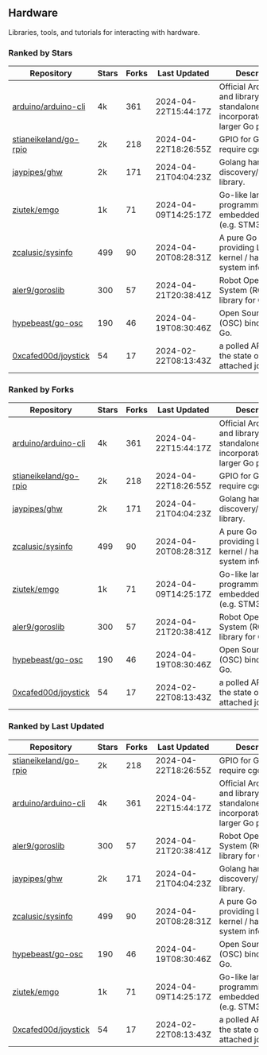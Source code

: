 ## Hardware

Libraries, tools, and tutorials for interacting with hardware.

### Ranked by Stars

| Repository | Stars | Forks | Last Updated | Description | 
|------------|-------|-------|--------------|-------------|
| [arduino/arduino-cli](https://github.com/arduino/arduino-cli) | 4k | 361 | 2024-04-22T15:44:17Z |  Official Arduino CLI and library. Can run standalone, or be incorporated into larger Go projects. |
| [stianeikeland/go-rpio](https://github.com/stianeikeland/go-rpio) | 2k | 218 | 2024-04-22T18:26:55Z |  GPIO for Go, doesn't require cgo. |
| [jaypipes/ghw](https://github.com/jaypipes/ghw) | 2k | 171 | 2024-04-21T04:04:23Z |  Golang hardware discovery/inspection library. |
| [ziutek/emgo](https://github.com/ziutek/emgo) | 1k | 71 | 2024-04-09T14:25:17Z |  Go-like language for programming embedded systems (e.g. STM32 MCU). |
| [zcalusic/sysinfo](https://github.com/zcalusic/sysinfo) | 499 | 90 | 2024-04-20T08:28:31Z |  A pure Go library providing Linux OS / kernel / hardware system information. |
| [aler9/goroslib](https://github.com/aler9/goroslib) | 300 | 57 | 2024-04-21T20:38:41Z |  Robot Operating System (ROS) library for Go. |
| [hypebeast/go-osc](https://github.com/hypebeast/go-osc) | 190 | 46 | 2024-04-19T08:30:46Z |  Open Sound Control (OSC) bindings for Go. |
| [0xcafed00d/joystick](https://github.com/0xcafed00d/joystick) | 54 | 17 | 2024-02-22T08:13:43Z |  a polled API to read the state of an attached joystick. |

### Ranked by Forks

| Repository | Stars | Forks | Last Updated | Description | 
|------------|-------|-------|--------------|-------------|
| [arduino/arduino-cli](https://github.com/arduino/arduino-cli) | 4k | 361 | 2024-04-22T15:44:17Z |  Official Arduino CLI and library. Can run standalone, or be incorporated into larger Go projects. |
| [stianeikeland/go-rpio](https://github.com/stianeikeland/go-rpio) | 2k | 218 | 2024-04-22T18:26:55Z |  GPIO for Go, doesn't require cgo. |
| [jaypipes/ghw](https://github.com/jaypipes/ghw) | 2k | 171 | 2024-04-21T04:04:23Z |  Golang hardware discovery/inspection library. |
| [zcalusic/sysinfo](https://github.com/zcalusic/sysinfo) | 499 | 90 | 2024-04-20T08:28:31Z |  A pure Go library providing Linux OS / kernel / hardware system information. |
| [ziutek/emgo](https://github.com/ziutek/emgo) | 1k | 71 | 2024-04-09T14:25:17Z |  Go-like language for programming embedded systems (e.g. STM32 MCU). |
| [aler9/goroslib](https://github.com/aler9/goroslib) | 300 | 57 | 2024-04-21T20:38:41Z |  Robot Operating System (ROS) library for Go. |
| [hypebeast/go-osc](https://github.com/hypebeast/go-osc) | 190 | 46 | 2024-04-19T08:30:46Z |  Open Sound Control (OSC) bindings for Go. |
| [0xcafed00d/joystick](https://github.com/0xcafed00d/joystick) | 54 | 17 | 2024-02-22T08:13:43Z |  a polled API to read the state of an attached joystick. |

### Ranked by Last Updated

| Repository | Stars | Forks | Last Updated | Description | 
|------------|-------|-------|--------------|-------------|
| [stianeikeland/go-rpio](https://github.com/stianeikeland/go-rpio) | 2k | 218 | 2024-04-22T18:26:55Z |  GPIO for Go, doesn't require cgo. |
| [arduino/arduino-cli](https://github.com/arduino/arduino-cli) | 4k | 361 | 2024-04-22T15:44:17Z |  Official Arduino CLI and library. Can run standalone, or be incorporated into larger Go projects. |
| [aler9/goroslib](https://github.com/aler9/goroslib) | 300 | 57 | 2024-04-21T20:38:41Z |  Robot Operating System (ROS) library for Go. |
| [jaypipes/ghw](https://github.com/jaypipes/ghw) | 2k | 171 | 2024-04-21T04:04:23Z |  Golang hardware discovery/inspection library. |
| [zcalusic/sysinfo](https://github.com/zcalusic/sysinfo) | 499 | 90 | 2024-04-20T08:28:31Z |  A pure Go library providing Linux OS / kernel / hardware system information. |
| [hypebeast/go-osc](https://github.com/hypebeast/go-osc) | 190 | 46 | 2024-04-19T08:30:46Z |  Open Sound Control (OSC) bindings for Go. |
| [ziutek/emgo](https://github.com/ziutek/emgo) | 1k | 71 | 2024-04-09T14:25:17Z |  Go-like language for programming embedded systems (e.g. STM32 MCU). |
| [0xcafed00d/joystick](https://github.com/0xcafed00d/joystick) | 54 | 17 | 2024-02-22T08:13:43Z |  a polled API to read the state of an attached joystick. |

